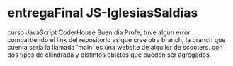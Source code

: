 # entregaFinal JS-IglesiasSaldias
curso JavaScript CoderHouse
Buen dia Profe, tuve algun error compartiendo el link del repositorio asique cree otra branch, la branch que cuenta seria la llamada 'main'
es una website de alquiler de scooters. con dos tipos de cilindrada y distintos objetos que pueden ser agregados. 

